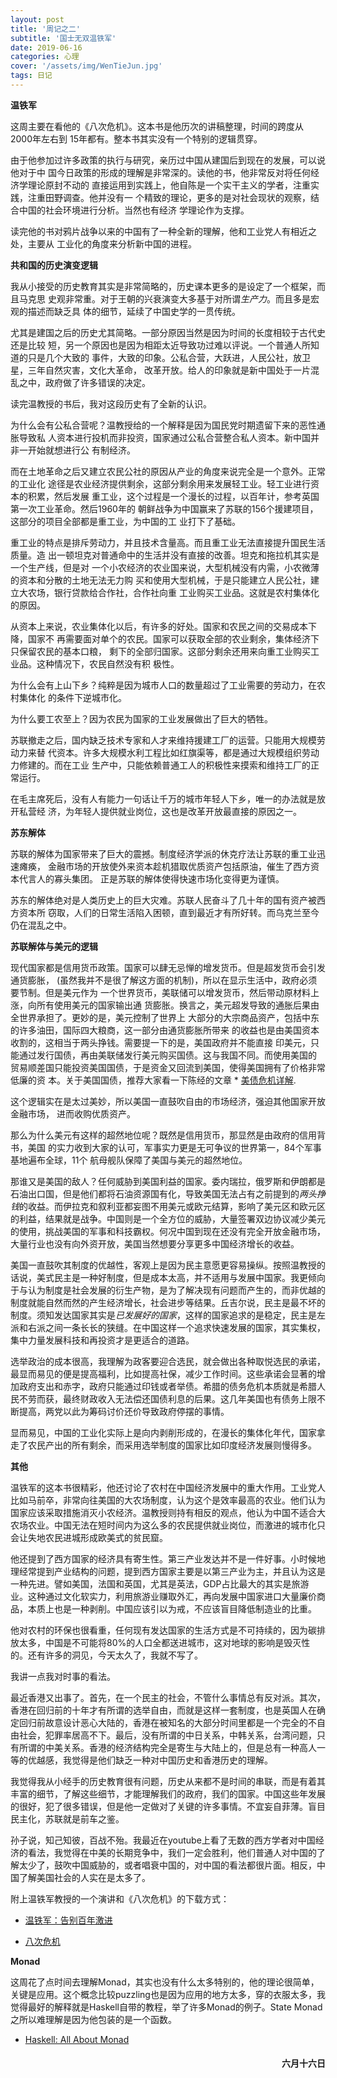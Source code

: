```yaml
---
layout: post
title: '周记之二'
subtitle: '国士无双温铁军'
date: 2019-06-16
categories: 心理
cover: '/assets/img/WenTieJun.jpg'
tags: 日记
---
```


**温铁军**

这周主要在看他的《八次危机》。这本书是他历次的讲稿整理，时间的跨度从2000年左右到
15年都有。整本书其实没有一个特别的逻辑贯穿。

由于他参加过许多政策的执行与研究，亲历过中国从建国后到现在的发展，可以说他对于中
国今日政策的形成的理解是非常深的。读他的书，他非常反对将任何经济学理论原封不动的
直接运用到实践上，他自陈是一个实干主义的学者，注重实践，注重田野调查。他并没有一
个精致的理论，更多的是对社会现状的观察，结合中国的社会环境进行分析。当然也有经济
学理论作为支撑。

读完他的书对鸦片战争以来的中国有了一种全新的理解，他和工业党人有相近之处，主要从
工业化的角度来分析新中国的进程。

**共和国的历史演变逻辑**

我从小接受的历史教育其实是非常简略的，历史课本更多的是设定了一个框架，而且马克思
史观非常重。对于王朝的兴衰演变大多基于对所谓*生产力*。而且多是宏观的描述而缺乏具
体的细节，延续了中国史学的一贯传统。

尤其是建国之后的历史尤其简略。一部分原因当然是因为时间的长度相较于古代史还是比较
短，另一个原因也是因为相距太近导致功过难以评说。一个普通人所知道的只是几个大致的
事件，大致的印象。公私合营，大跃进，人民公社，放卫星，三年自然灾害，文化大革命，
改革开放。给人的印象就是新中国处于一片混乱之中，政府做了许多错误的决定。

读完温教授的书后，我对这段历史有了全新的认识。

为什么会有公私合营呢？温教授给的一个解释是因为国民党时期遗留下来的恶性通胀导致私
人资本进行投机而非投资，国家通过公私合营整合私人资本。新中国并非一开始就想进行公
有制经济。

而在土地革命之后又建立农民公社的原因从产业的角度来说完全是一个意外。正常的工业化
途径是农业经济提供剩余，这部分剩余用来发展轻工业。轻工业进行资本的积累，然后发展
重工业，这个过程是一个漫长的过程，以百年计，参考英国第一次工业革命。然后1960年的
朝鲜战争为中国赢来了苏联的156个援建项目，这部分的项目全部都是重工业，为中国的工
业打下了基础。

重工业的特点是排斥劳动力，并且技术含量高。而且重工业无法直接提升国民生活质量。造
出一顿坦克对普通命中的生活并没有直接的改善。坦克和拖拉机其实是一个生产线，但是对
一个小农经济的农业国来说，大型机械没有内需，小农微薄的资本和分散的土地无法无力购
买和使用大型机械，于是只能建立人民公社，建立大农场，银行贷款给合作社，合作社向重
工业购买工业品。这就是农村集体化的原因。

从资本上来说，农业集体化以后，有许多的好处。国家和农民之间的交易成本下降，国家不
再需要面对单个的农民。国家可以获取全部的农业剩余，集体经济下只保留农民的基本口粮，
剩下的全部归国家。这部分剩余还用来向重工业购买工业品。这种情况下，农民自然没有积
极性。

为什么会有上山下乡？纯粹是因为城市人口的数量超过了工业需要的劳动力，在农村集体化
的条件下逆城市化。

为什么要工农至上？因为农民为国家的工业发展做出了巨大的牺牲。

苏联撤走之后，国内缺乏技术专家和人才来维持援建工厂的运营。只能用大规模劳动力来替
代资本。许多大规模水利工程比如红旗渠等，都是通过大规模组织劳动力修建的。而在工业
生产中，只能依赖普通工人的积极性来摸索和维持工厂的正常运行。

在毛主席死后，没有人有能力一句话让千万的城市年轻人下乡，唯一的办法就是放开私营经
济，为年轻人提供就业岗位，这也是改革开放最直接的原因之一。

**苏东解体**

苏联的解体为国家带来了巨大的震撼。制度经济学派的休克疗法让苏联的重工业迅速瘫痪，
金融市场的开放使外来资本趁机猎取优质资产包括原油，催生了西方资本代言人的寡头集团。
正是苏联的解体使得快速市场化变得更为谨慎。

苏东的解体绝对是人类历史上的巨大灾难。苏联人民奋斗了几十年的国有资产被西方资本所
窃取，人们的日常生活陷入困顿，直到最近才有所好转。而乌克兰至今仍在混乱之中。

**苏联解体与美元的逻辑**

现代国家都是信用货币政策。国家可以肆无忌惮的增发货币。但是超发货币会引发通货膨胀，
(虽然我并不是很了解这方面的机制)，所以在显示生活中，政府必须要节制。但是美元作为
一个世界货币，美联储可以增发货币，然后带动原材料上涨，向所有使用美元的国家输出通
货膨胀。换言之，美元超发导致的通胀后果由全世界承担了。更妙的是，美元控制了世界上
大部分的大宗商品资产，包括中东的许多油田，国际四大粮商，这一部分由通货膨胀所带来
的收益也是由美国资本收割的，这相当于两头挣钱。需要提一下的是，美国政府并不能直接
印美元，只能通过发行国债，再由美联储发行美元购买国债。这与我国不同。而使用美国的
贸易顺差国只能投资美国国债，于是资金又回流到美国，使得美国拥有了价格非常低廉的资
本。关于美国国债，推荐大家看一下陈经的文章 * [美债危机详解](https://www.guancha.cn/chenjing/2019_05_14_501429.shtml).

这个逻辑实在是太过美妙，所以美国一直鼓吹自由的市场经济，强迫其他国家开放金融市场，
进而收购优质资产。

那么为什么美元有这样的超然地位呢？既然是信用货币，那显然是由政府的信用背书，美国
的实力收到大家的认可，军事实力更是无可争议的世界第一，84个军事基地遍布全球，11个
航母舰队保障了美国与美元的超然地位。

那谁又是美国的敌人？任何威胁到美国利益的国家。委内瑞拉，俄罗斯和伊朗都是石油出口国，但是他们都将石油资源国有化，导致美国无法占有之前提到的*两头挣钱*的收益。而伊拉克和叙利亚都妄图不用美元或欧元结算，影响了美元区和欧元区的利益，结果就是战争。中国则是一个全方位的威胁，大量签署双边协议减少美元的使用，挑战美国的军事和科技霸权。何况中国到现在还没有完全开放金融市场，大量行业也没有向外资开放，美国当然想要分享更多中国经济增长的收益。

美国一直鼓吹其制度的优越性，客观上是因为民主意愿更容易操纵。按照温教授的话说，美式民主是一种好制度，但是成本太高，并不适用与发展中国家。我更倾向于与认为制度是社会发展的衍生产物，是为了解决现有问题而产生的，而非优越的制度就能自然而然的产生经济增长，社会进步等结果。丘吉尔说，民主是最不坏的制度。须知发达国家其实是*已发展好的国家*，这样的国家追求的是稳定，民主是左派和右派之间一条长长的狭缝。在中国这样一个追求快速发展的国家，其实集权，集中力量发展科技和再投资才是更适合的道路。

选举政治的成本很高，我理解为政客要迎合选民，就会做出各种取悦选民的承诺，最显而易见的便是提高福利，比如提高社保，减少工作时间。这些承诺会显著的增加政府支出和赤字，政府只能通过印钱或者举债。希腊的债务危机本质就是希腊人民不劳而获，最终财政收入无法偿还国债利息的后果。这几年美国也有债务上限不断提高，两党以此为筹码讨价还价导致政府停摆的事情。

显而易见，中国的工业化实际上是向内剥削形成的，在漫长的集体化年代，国家拿走了农民产出的所有剩余，而采用选举制度的国家比如印度经济发展则慢得多。

**其他**

温铁军的这本书很精彩，他还讨论了农村在中国经济发展中的重大作用。工业党人比如马前卒，非常向往美国的大农场制度，认为这个是效率最高的农业。他们认为国家应该采取措施消灭小农经济。温教授则持有相反的观点，他认为中国不适合大农场农业。中国无法在短时间内为这么多的农民提供就业岗位，而激进的城市化只会让失地农民进城形成欧美式的贫民窟。

他还提到了西方国家的经济具有寄生性。第三产业发达并不是一件好事。小时候地理经常提到产业结构的问题，提到西方国家主要是以第三产业为主，并且认为这是一种先进。譬如美国，法国和英国，尤其是英法，GDP占比最大的其实是旅游业。这种通过文化软实力，利用旅游业赚取外汇，再向发展中国家进口大量廉价商品，本质上也是一种剥削。中国应该引以为戒，不应该盲目降低制造业的比重。

他对农村的环保也很看重，任何现有发达国家的生活方式是不可持续的，因为碳排放太多，中国是不可能将80%的人口全都送进城市，这对地球的影响是毁灭性的。还有许多的洞见，今天太久了，我就不写了。

我讲一点我对时事的看法。

最近香港又出事了。首先，在一个民主的社会，不管什么事情总有反对派。其次，香港在回归前的十年才有所谓的选举自由，而就是这样一套制度，也是英国人在确定回归前故意设计恶心大陆的，香港在被知名的大部分时间里都是一个完全的不自由社会，犯罪率居高不下。最后，没有所谓的中日关系，中韩关系，台湾问题，只有所谓的中美关系。香港的经济结构完全是寄生与大陆上的，但是总有一种高人一等的优越感，我觉得是他们缺乏一种对中国历史和香港历史的理解。

我觉得我从小经手的历史教育很有问题，历史从来都不是时间的串联，而是有着其丰富的细节，了解这些细节，才能理解我们的政府，我们的国家。中国这些年发展的很好，犯了很多错误，但是他一定做对了关键的许多事情。不宜妄自菲薄。盲目民主化，苏联就是前车之鉴。

孙子说，知己知彼，百战不殆。我最近在youtube上看了无数的西方学者对中国经济的看法，我觉得在中美的长期竞争中，我们一定会胜利，他们普通人对中国的了解太少了，鼓吹中国威胁的，或者唱衰中国的，对中国的看法都很片面。相反，中国了解美国社会的人实在是太多了。

附上温铁军教授的一个演讲和《八次危机》的下载方式：

* [温铁军：告别百年激进](https://www.bilibili.com/video/av52942475/?p=6&t=1611)

* [八次危机](https://readfree.me/book/20394150/)

**Monad**

这周花了点时间去理解Monad，其实也没有什么太多特别的，他的理论很简单，关键是应用。这个概念比较puzzling也是因为应用的地方太多，穿的衣服太多，我觉得最好的解释就是Haskell自带的教程，举了许多Monad的例子。State Monad之所以难理解是因为他包装的是一个函数。

* [Haskell: All About Monad](https://readfree.me/book/20394150/)

<h4 style='text-align:right'>六月十六日</h4>
